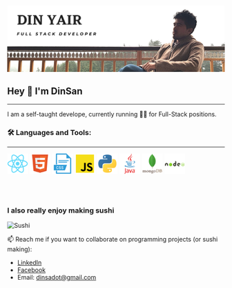 <img src="https://github.com/DinSanGun/DinSanGun/blob/main/Profile-Banner.png">

## Hey 👋 I'm DinSan
<hr/>
I am a self-taught develope, currently running 🏃‍♂️ for Full-Stack positions.


### 🛠 Languages and Tools:
<hr/>
<p float="left">
  <img src="https://github.com/DinSanGun/DinSanGun/blob/main/bigger%20icons/react.png" width="48px" style="margin=10px;">
  <img src="https://github.com/DinSanGun/DinSanGun/blob/main/bigger%20icons/html.png" width="48px" style="margin=10px;">
  <img src="https://github.com/DinSanGun/DinSanGun/blob/main/bigger%20icons/css.png" width="48px" style="margin=10px;">
  <img src="https://github.com/DinSanGun/DinSanGun/blob/main/bigger%20icons/js.png" width="48px" style="margin=10px;">
  <img src="https://github.com/DinSanGun/DinSanGun/blob/main/bigger%20icons/python.png" width="48px" style="margin=10px;">
  <img src="https://github.com/DinSanGun/DinSanGun/blob/main/bigger%20icons/java.png" width="48px" style="margin=10px;">
  <img src="https://github.com/DinSanGun/DinSanGun/blob/main/bigger%20icons/mongodb.png" width="48px" style="margin=10px;">
  <img src="https://github.com/DinSanGun/DinSanGun/blob/main/bigger%20icons/nodejs.png" width="48px" style="margin=10px;">
</p>

<br />
<br />


### I also really enjoy making sushi 

![Sushi](https://media.giphy.com/media/A0EsxeeJz7asU/giphy.gif)


📫 Reach me if you want to collaborate on programming projects (or sushi making):
<ul>
  <li><a href="https://www.linkedin.com/in/din-yair-sadot-5a05a616b/">LinkedIn</a></li>
  <li><a href="https://www.facebook.com/dinyair/">Facebook</a></li>
  <li>Email: <a href="mailto:dinsadot@gmail.com">dinsadot@gmail.com</a></li>
 </ul>



<!--
**DinSanGun/DinSanGun** is a ✨ _special_ ✨ repository because its `README.md` (this file) appears on your GitHub profile.

Here are some ideas to get you started:

- 🔭 I’m currently working on ...
- 🌱 I’m currently learning ...
- 👯 I’m looking to collaborate on ...
- 🤔 I’m looking for help with ...
- 💬 Ask me about ...
- 📫 How to reach me: ...
- 😄 Pronouns: ...
- ⚡ Fun fact: ...
-->
